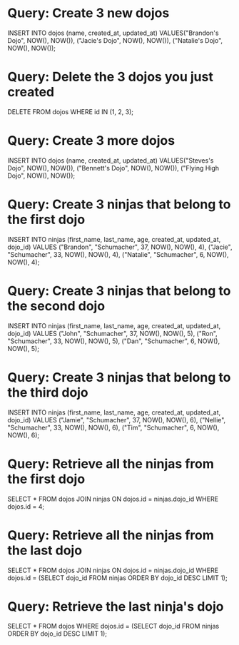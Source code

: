 








# Query: Create 3 new dojos
INSERT INTO dojos (name, created_at, updated_at)
VALUES("Brandon's Dojo", NOW(), NOW()), ("Jacie's Dojo", NOW(), NOW()), ("Natalie's Dojo", NOW(), NOW());

# Query: Delete the 3 dojos you just created
DELETE FROM dojos WHERE id IN (1, 2, 3);

# Query: Create 3 more dojos
INSERT INTO dojos (name, created_at, updated_at)
VALUES("Steves's Dojo", NOW(), NOW()), ("Bennett's Dojo", NOW(), NOW()), ("Flying High Dojo", NOW(), NOW());

# Query: Create 3 ninjas that belong to the first dojo
INSERT INTO ninjas (first_name, last_name, age, created_at, updated_at, dojo_id)
VALUES ("Brandon", "Schumacher", 37,  NOW(), NOW(), 4), ("Jacie", "Schumacher", 33,  NOW(), NOW(), 4), ("Natalie", "Schumacher", 6,  NOW(), NOW(), 4);

# Query: Create 3 ninjas that belong to the second dojo
INSERT INTO ninjas (first_name, last_name, age, created_at, updated_at, dojo_id)
VALUES ("John", "Schumacher", 37,  NOW(), NOW(), 5), ("Ron", "Schumacher", 33,  NOW(), NOW(), 5), ("Dan", "Schumacher", 6,  NOW(), NOW(), 5);

# Query: Create 3 ninjas that belong to the third dojo
INSERT INTO ninjas (first_name, last_name, age, created_at, updated_at, dojo_id)
VALUES ("Jamie", "Schumacher", 37,  NOW(), NOW(), 6), ("Nellie", "Schumacher", 33,  NOW(), NOW(), 6), ("Tim", "Schumacher", 6,  NOW(), NOW(), 6);

# Query: Retrieve all the ninjas from the first dojo
SELECT * FROM dojos
JOIN ninjas ON dojos.id = ninjas.dojo_id
WHERE dojos.id = 4;

# Query: Retrieve all the ninjas from the last dojo
SELECT * FROM dojos
JOIN ninjas ON dojos.id = ninjas.dojo_id
WHERE dojos.id = (SELECT dojo_id FROM ninjas ORDER BY dojo_id DESC LIMIT 1);

# Query: Retrieve the last ninja's dojo
SELECT * FROM dojos
WHERE dojos.id = (SELECT dojo_id FROM ninjas ORDER BY dojo_id DESC LIMIT 1);



